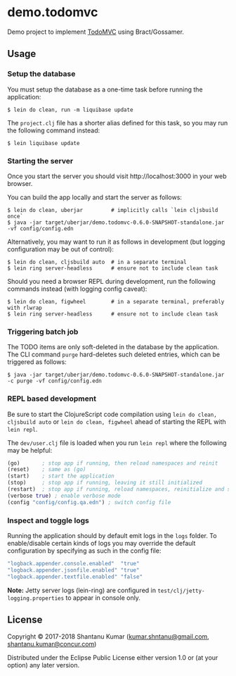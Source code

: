 # demo.todomvc

Demo project to implement [TodoMVC](http://todomvc.com/) using Bract/Gossamer.


## Usage

### Setup the database

You must setup the database as a one-time task before running the application:

```shell
$ lein do clean, run -m liquibase update
```

The `project.clj` file has a shorter alias defined for this task, so you may run the following command instead:

```shell
$ lein liquibase update
```


### Starting the server

Once you start the server you should visit http://localhost:3000 in your web browser.

You can build the app locally and start the server as follows:

```shell
$ lein do clean, uberjar         # implicitly calls `lein cljsbuild once`
$ java -jar target/uberjar/demo.todomvc-0.6.0-SNAPSHOT-standalone.jar -vf config/config.edn
```

Alternatively, you may want to run it as follows in development (but logging configuration may be out of control):

```shell
$ lein do clean, cljsbuild auto  # in a separate terminal
$ lein ring server-headless      # ensure not to include clean task
```

Should you need a browser REPL during development, run the following commands instead (with logging config caveat):

```shell
$ lein do clean, figwheel        # in a separate terminal, preferably with rlwrap
$ lein ring server-headless      # ensure not to include clean task
```

### Triggering batch job

The TODO items are only soft-deleted in the database by the application. The CLI command `purge` hard-deletes such
deleted entries, which can be triggered as follows:

```shell
$ java -jar target/uberjar/demo.todomvc-0.6.0-SNAPSHOT-standalone.jar -c purge -vf config/config.edn
```


### REPL based development

Be sure to start the ClojureScript code compilation using `lein do clean, cljsbuild auto` or `lein do clean, figwheel`
ahead of starting the REPL with `lein repl`.

The `dev/user.clj` file is loaded when you run `lein repl` where the following may be helpful:

```clojure
(go)       ; stop app if running, then reload namespaces and reinit
(reset)    ; same as (go)
(start)    ; start the application
(stop)     ; stop app if running, leaving it still initialized
(restart)  ; stop app if running, reload namespaces, reinitialize and start up
(verbose true) ; enable verbose mode
(config "config/config.qa.edn") ; switch config file
```


### Inspect and toggle logs

Running the application should by default emit logs in the `logs` folder. To enable/disable certain kinds of logs
you may override the default configuration by specifying as such in the config file:

```clojure
"logback.appender.console.enabled"  "true"
"logback.appender.jsonfile.enabled" "true"
"logback.appender.textfile.enabled" "false"
```

**Note:** Jetty server logs (lein-ring) are configured in `test/clj/jetty-logging.properties` to appear in console only.


## License

Copyright © 2017-2018 Shantanu Kumar (kumar.shntanu@gmail.com, shantanu.kumar@concur.com)

Distributed under the Eclipse Public License either version 1.0 or (at
your option) any later version.
